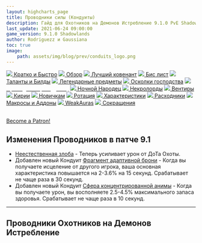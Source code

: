 ```yaml
---
layout: highcharts_page
title: Проводники силы (Кондуиты)
description: Гайд для Охотников на Демонов Истребление 9.1.0 PvE Shadowlands
last_update: 2021-06-24 09:00:00
game_version: 9.1.0 Shadowlands 
author: Rodriguezz и Gaussiana
toc: true
image:
    path: assets/img/blog/prev/conduits_logo.png
---
```


<div id="smooth-nav-outer">
<a href="{{ site.url }}/guide/havoc/quick_faq.html"><img src="https://wow.zamimg.com/images/wow/icons/medium/wow_token01.jpg"> Кратко и Быстро</a>
<a href="{{ site.url }}/guide/havoc/overview.html"><img src="https://wow.zamimg.com/images/wow/icons/medium/inv_misc_spyglass_02.jpg"> Обзор</a>
<a href="{{ site.url }}/guide/havoc/best-covenant-shadowlands.html"><img src="https://wow.zamimg.com/images/wow/icons/medium/achievement_mythicdungeons_shadowlands.jpg"> Лучший ковенант</a>
<a href="{{ site.url }}/guide/havoc/gear.html"><img src="https://wow.zamimg.com/images/wow/icons/medium/inv_chest_chain_03.jpg"> Бис лист</a>
<a href="{{ site.url }}/guide/havoc/talent-builds.html"><img src="https://wow.zamimg.com/images/wow/icons/medium/ability_marksmanship.jpg"> Таланты и Билды</a>
<a href="{{ site.url }}/guide/havoc/legendaries-shadowlands.html"><img src="https://wow.zamimg.com/images/wow/icons/medium/runesmith_icon.jpg"> Легендарные предметы</a>
<a href="{{ site.url }}/guide/havoc/domination-set-bonuses.html"><img src="https://wow.zamimg.com/images/wow/icons/medium/wow_token01.jpg"> Осколки господства</a>
<a href="{{ site.url }}/guide/havoc/conduits-shadowlands.html"><img src="https://wow.zamimg.com/images/wow/icons/medium/ability_rogue_rollthebones02.jpg"><span style="color: white;"> Проводники (Кондуиты)</span></a>
<a href="{{ site.url }}/guide/havoc/night-fae.html"><img src="https://wow.zamimg.com/images/wow/icons/medium/ui_sigil_nightfae.jpg"> Ночной Народец</a>
<a href="{{ site.url }}/guide/havoc/necrolord.html"><img src="https://wow.zamimg.com/images/wow/icons/medium/ui_sigil_necrolord.jpg"> Некролорды</a>
<a href="{{ site.url }}/guide/havoc/venthyr.html"><img src="https://wow.zamimg.com/images/wow/icons/medium/ui_sigil_venthyr.jpg"> Вентиры</a>
<a href="{{ site.url }}/guide/havoc/kyrian.html"><img src="https://wow.zamimg.com/images/wow/icons/medium/ui_sigil_kyrian.jpg"> Кирии</a>
<a href="{{ site.url }}/guide/havoc/beginners.html"><img src="https://wow.zamimg.com/images/wow/icons/medium/spell_lifegivingseed.jpg"> Новичкам</a>
<a href="{{ site.url }}/guide/havoc/rotation-priority.html"><img src="https://wow.zamimg.com/images/wow/icons/medium/spell_mekkatorque_bot_bluegear.jpg"> Ротация</a>
<a href="{{ site.url }}/guide/havoc/stats.html"><img src="https://wow.zamimg.com/images/wow/icons/medium/inv_inscription_80_warscroll_intellect.jpg"> Характеристики</a>
<a href="{{ site.url }}/guide/havoc/consumables.html"><img src="https://wow.zamimg.com/images/wow/icons/medium/inv_potion_92.jpg"> Расходники</a>
<a href="{{ site.url }}/guide/havoc/macros-addons.html"><img src="https://wow.zamimg.com/images/wow/icons/medium/inv_eng_gearspringparts.jpg"> Макросы и Аддоны</a>
<a href="{{ site.url }}/guide/havoc/weakauras.html"><img src="https://wow.zamimg.com/images/wow/icons/medium/spell_holy_auramastery.jpg"> WeakAuras</a>
<a href="{{ site.url }}/guide/havoc/common-terms.html"><img src="https://wow.zamimg.com/images/wow/icons/medium/ui_chat.jpg"> Сокращения</a>
</div>
<br>

<a href="https://www.patreon.com/bePatron?u=43917749"  data-patreon-widget-type="become-patron-button">Become a Patron!</a><script async src="https://c6.patreon.com/becomePatronButton.bundle.js"></script>

## Изменения Проводников в патче 9.1

* [Неестественная злоба](https://ru.wowhead.com/item=183463) - Теперь усиливает урон от ДоТа Охоты.
* Добавлен новый Кондуит [Фрагмент адаптивной брони](https://ru.wowhead.com/spell=357902) - Когда вы получаете исцеление от другого игрока, ваша основная характеристика повышается на 2-3.6% на 15 секунд. Срабатывает не чаще раза в 30 секунд.
* Добавлен новый Кондуит [Сфера концентрированной анимы](https://ru.wowhead.com/spell=357888) - Когда вы получаете урон, вы восполняете 2.5-4.5% максимального запаса здоровья. Срабатывает не чаще раза в 10 секунд.

<hr>

## Проводники Охотников на Демонов Истребление

### <img src="/assets/img/guide/havoc/potency.png" width="15" height="100%"> Проводники силы

<div class="table-box" markdown="1">

|Проводник|Описание|Рейд|Мифик+|
|[Непреклонный натиск](https://ru.wowhead.com/spell=339151)|Дает небольшой шанс на то, что [Удар Хаоса](https://ru.wowhead.com/spell=162794) нанести второй удар. Кондуит очень хорошо сочетаться с [Циклом Ненависти](https://www.ru.wowhead.com/spell=258887), поскольку дополнительный удар может восполнить гнев, а также на него срабатывает [Цикл Ненависти](https://www.ru.wowhead.com/spell=258887). Даже без [Цикла Ненависти](https://www.ru.wowhead.com/spell=258887), [Удар Хаоса](https://ru.wowhead.com/spell=162794) составляет большую часть нашего урона в СТ боях, и возможность его усилить выглядит очень неплохо.|Хороший прирост ДПС|Незначительный прирост ДПС|
|[Нарастающий жар преисподней](https://ru.wowhead.com/spell=339231)|Сильный бафф [Обжигающего жар](https://ru.wowhead.com/spell=258920/). Кондуит значительное увеличивает его урон урона, особенно в AoE.|Хороший прирост ДПС|Сильный прирост ДПС|
|[Танец с судьбой](https://ru.wowhead.com/spell=339228)|Дает неплохое усиление последнему удару [Танцу клинков](https://ru.wowhead.com/spell=188499). Довольно слабый, если не играть с [Первой кровью](https://ru.wowhead.com/spell=206416), и даже если сыграть ею, оба проводника выше дают больший прирост урона.|Незначительный прирост ДПС|Незначительный прирост ДПС|
|[Зазубренный клинок](https://ru.wowhead.com/spell=339230/)|Проводник дает хорошую синергию между [Броском боевого клинка](https://ru.wowhead.com/spell=185123) и [Пронзающим взглядом](https://ru.wowhead.com/spell=198013), однако из-за того, что [Бросок боевого клинка](https://ru.wowhead.com/spell=185123) сам по себе слаб, нам нужно тратить одно ГКД, что не очень выгодно в сравнении с полученным от [Непреклонный натиск](https://ru.wowhead.com/spell=339151) или [Нарастающий жар преисподней](https://ru.wowhead.com/spell=339231).|Незначительный прирост ДПС|Слабый прирост ДПС|

</div>

### <img src="https://wow.zamimg.com/images/wow/icons/medium/achievement_mythicdungeons_shadowlands.jpg" width="15" height="100%"> Проводники Ковенантов

<div class="table-box" markdown="1">

|Ковенант|Проводник|Описание|Рейд|Мифик+|
|<span class="c8">Кирии</span>|[Повторный указ](https://ru.wowhead.com/spell=339895)|Проводник повторно активирует [Элизийский декрет](https://ru.wowhead.com/spell=306830), который наносит часть урона. Повторная активация не генерирует дает дополнительные души. Тем не менее, это сильное увеличение одной из наших самых мощных АоЕ способностей.|Незначительный прирост ДПС|Сильный прирост ДПС|
|<span class="r3">Некролорды</span>|[Мрачное пламя](https://ru.wowhead.com/spell=340063)|Проводник увеличивает время действия баффа от поглощения [Душа демона](https://ru.wowhead.com/spell=347765). Отличный выбор, если вы играете в ковенанте <span class="r3">Некролордов</span>, так как он может продлить время действия баффа до 11 секунд.|Сильно увеличивает аптайм баффа|Сильно увеличивает аптайм баффа|
|<span class="c12">Ночной Народец</span>|[Неестественная злоба](https://ru.wowhead.com/spell=344358)|Сильное усилителе ДоТа [Охоты](https://ru.wowhead.com/spell=323639).|Хороший прирост ДПС|Сильный прирост ДПС|
|<span class="q10">Вентиры</span>|[Повышенная бдительность](https://ru.wowhead.com/spell=340028)|Хорошее сокращение перезарядки [Клеймо греха](https://ru.wowhead.com/spell=317009).|Хороший прирост ДПС|Хороший прирост ДПС|

</div>

### <img src="/assets/img/guide/havoc/endurance.png" width="15" height="100%"> Проводники выносливости

<div class="table-box" markdown="1">

|Проводник|Описание|Рейд|Мифик+|
|[Защитник Скверны](https://ru.wowhead.com/spell=338671)|Уменьшает время восстановления [Затуманивание](https://ru.wowhead.com/spell=198589).|Наивысший приоритет|Отличный выбор|
|[Расколотое исцеление](https://ru.wowhead.com/spell=338793)|Проводник улучшает наше самоисцеление, особенно при использовании [Демонического Аппетита](https://www.ru/.wowhead.com/spell=206478).|Не лучший выбор|Не лучший выбор|
|[Вязкие чернила](https://ru.wowhead.com/spell=338682)|Постоянное снижение магического урона. Очень хороший защитный бафф, особенно в боях, где много магического урона.|Отличный выбор|Отличный выбор|

</div>

## Лучшие проводники для Рейда

<img src="/assets/img/guide/havoc/potency.png" width="15" height="100%"> <u>Проводники силы</u>

* [Нарастающий жар преисподней](https://ru.wowhead.com/spell=339231/) — урон способности {{ site.data.spell.Immolation_Aura }} дополнительно увеличивается на 10-18% каждый раз, когда она наносит урон. 
Очень сильно увеличивает урон от {{site.data.spell.Immolation_Aura }}, **используем всегда**.
> Добыча: подземелье [Смертельная тризна](https://ru.wowhead.com/the-necrotic-wake) босс [Хирург Трупошов](https://ru.wowhead.com/npc=166882) и рейд [Святилище Господства](https://ru.wowhead.com/zone=13561) босс [Сильвана Ветрокрылая](https://ru.wowhead.com/npc=180828/) 

* [Непреклонный натиск](https://ru.wowhead.com/spell=339151/) — {{ site.data.spell.Chaos_Strike }} с вероятностью 5-9% сработает еще раз.
> Добыча: подземелье [Чумные каскады](https://ru.wowhead.com/plaguefall) босс [Домина Отравленный Клинок](https://ru.wowhead.com/npc=164266)

* [Неестественная злоба](https://ru.wowhead.com/spell=344358) — увеличивает урон ДоТа [Охоты](https://ru.wowhead.com/spell=323639/), на 25-45%.
> Добыча: рейд [Замок Нафрия](https://ru.wowhead.com/castle-nathria) босс [Сир Денатрий](https://ru.wowhead.com/npc=167406) и мировые боссы

* [Фрагмент адаптивной брони](https://ru.wowhead.com/spell=357902) при получении исцеления от другого игрока ваша основная характеристика повышается на 2-3,6% на 15 сек. Эффект срабатывает не чаще раза в 30 сек.
> Добыча: мировой босс [Мор'гет](https://ru.wowhead.com/npc=178958/) и рейд [Святилище Господства](https://ru.wowhead.com/zone=13561) босс [Стражница Предвечных](https://ru.wowhead.com/npc=175731/guardian-of-the-first-ones) 

* [Повторный указ](https://ru.wowhead.com/spell=339895) — [Элизийский декрет](https://ru.wowhead.com/spell=306830/) активирует вторую печать через 1 сек., нанося 15-27% урона.
> Добыча: рейд [Замок Нафрия](https://ru.wowhead.com/castle-nathria) босс [Сир Денатрий](https://ru.wowhead.com/npc=167406) и мировые боссы

* [Мрачное пламя](https://ru.wowhead.com/spell=340063) — продлевает время действия "Усиленной души демона", полученной от [Подпитки для пламени](https://ru.wowhead.com/spell=329554/), на 1-9 секунд.
> Добыча: рейд [Замок Нафрия](https://ru.wowhead.com/castle-nathria) босс [Сир Денатрий](https://ru.wowhead.com/npc=167406) и мировые боссы

* [Повышенная бдительность](https://ru.wowhead.com/spell=340028) — Уменьшает время восстановления [Клейма греха](https://ru.wowhead.com/spell=317009) на 5-9 секунд.
> Добыча: рейд [Замок Нафрия](https://ru.wowhead.com/castle-nathria) босс [Сир Денатрий](https://ru.wowhead.com/npc=167406) и мировые боссы

<p class="tanknotes-section-error" markdown="1">
У нас всегда будет занят один слот проводником силы [Нарастающий жар преисподней](https://ru.wowhead.com/spell=339231/), а второй слот ковенанским проводником. В редких случая для СТ боев мы будем менять ковенанский проводник 
на [Непреклонный натиск](https://ru.wowhead.com/spell=339151).
</p>

<img src="/assets/img/guide/havoc/endurance.png" width="15" height="100%"> <u>Проводники выносливости</u>

* {{ site.data.conduits.Viscous_Ink }} — {{ site.data.spell.Demonic_WardsHDH }} снижает получаемый вами урон от магии дополнительно на 6-10%. Очень сильный проводник, берем когда в бою присутствует магический урон.
> Добыча: подземелье [Тайный рынок Тазавеш](https://ru.wowhead.com/zone=13577/) босс [Со'азми](https://ru.wowhead.com/npc=175806)

* {{ site.data.conduits.Fel_Defender }} — время восстановления вашей способности {{ site.data.spell.Blur }} уменьшается на 5-13 сек. **Используем всегда**
> Добыча: подземелье [Тайный рынок Тазавеш](https://ru.wowhead.com/zone=13577/) босс [Со'лея](https://ru.wowhead.com/npc=180863/)

* [Конденсированная сфера анимы](https://ru.wowhead.com/spell=357888) — При получении любого урона вы восполняете 2,5-4,5% максимального запаса здоровья. Эффект срабатывает не чаще раза в 10 сек.
> Добыча: мировой босс [Мор'гет](https://ru.wowhead.com/npc=178958/)

<img src="/assets/img/guide/havoc/finesse.png" width="15" height="100%"> <u>Проводники точности</u>

* {{ site.data.conduits.Felfire_Haste }} — ваша скорость передвижения повышается на 5-13% после использования способности {{ site.data.spell.Fel_Rush }}. Дает дополнительную мобильность и без того мобильному классу. Все же является единственным универсальным выбором проводника в эту ячейку.
> Добыча: рейд [Святилище Господства](https://ru.wowhead.com/zone=13561/) босс [Сир Денатрий](https://ru.wowhead.com/npc=179390/)

* {{ site.data.conduits.Ravenous_Consumption }} — способность {{ site.data.spell.Consume_Magic }} получает 15-23% шанс рассеять дополнительный эффект.
> Добыча: подземелье [Тайный рынок Тазавеш](https://ru.wowhead.com/zone=13577/) босс [ПОЧТ-мейстер](https://ru.wowhead.com/npc=175646)

## Лучшие проводники для Мифик+

<img src="/assets/img/guide/havoc/potency.png" width="15" height="100%"> <u>Проводники силы</u>

* {{ site.data.conduits.Growing_Inferno }} — урон способности {{ site.data.spell.Immolation_Aura }} дополнительно увеличивается на 10-18% каждый раз, когда она наносит урон. 
Очень сильно увеличивает урон от {{site.data.spell.Immolation_Aura }}, **используем всегда**.
> Добыча: подземелье [Смертельная тризна](https://ru.wowhead.com/the-necrotic-wake) босс [Хирург Трупошов](https://ru.wowhead.com/npc=166882) и рейд [Святилище Господства](https://ru.wowhead.com/zone=13561) босс [Сильвана Ветрокрылая](https://ru.wowhead.com/npc=180828/) 

* {{ site.data.conduits.Demons_Touch }} —  {{ site.data.spell.Chaos_Strike }} с вероятностью 5-9% сработает еще раз.
> Добыча: подземелье [Чумные каскады](https://ru.wowhead.com/plaguefall) босс [Домина Отравленный Клинок](https://ru.wowhead.com/npc=164266)

* [Неестественная злоба](https://ru.wowhead.com/spell=344358) — Увеличивает урон ДоТа "Охоты", на 25-45%.
> Добыча: рейд [Замок Нафрия](https://ru.wowhead.com/castle-nathria) босс [Сир Денатрий](https://ru.wowhead.com/npc=167406) и мировые боссы

* [Фрагмент адаптивной брони](https://ru.wowhead.com/spell=357902) При получении исцеления от другого игрока ваша основная характеристика повышается на 2-3,6% на 15 сек. Эффект срабатывает не чаще раза в 30 сек.
> Добыча: мировой босс [Мор'гет](https://ru.wowhead.com/npc=178958/) и рейд [Святилище Господства](https://ru.wowhead.com/zone=13561) босс [Стражница Предвечных](https://ru.wowhead.com/npc=175731/guardian-of-the-first-ones) 

<p class="tanknotes-section-error" markdown="1">
В Мифик+ мы всегда используем в один проводник силы [Нарастающий жар преисподней](https://ru.wowhead.com/spell=339231/), а второй слот берем ковенанским проводник. Если вам доступно три проводника силы, 
например вы играете в ковенанте Кирии используете медиума Пелагия, в третий слот берем {{ site.data.conduits.Demons_Touch }} чтоб усилить СТ урон, либо [Фрагмент адаптивной брони](https://ru.wowhead.com/spell=357902) для АоЕ.
</p>

<img src="/assets/img/guide/havoc/endurance.png" width="15" height="100%"> <u>Проводники выносливости</u>

* {{ site.data.conduits.Viscous_Ink }} — {{ site.data.spell.Demonic_WardsHDH }} снижает получаемый вами урон от магии дополнительно на 6-10%. Очень сильный проводник, берем когда в бою присутствует магический урон.
> Добыча: подземелье [Тайный рынок Тазавеш](https://ru.wowhead.com/zone=13577/) босс [Со'азми](https://ru.wowhead.com/npc=175806)

* {{ site.data.conduits.Fel_Defender }} — время восстановления вашей способности {{ site.data.spell.Blur }} уменьшается на 5-13 сек. **Используем всегда**
> Добыча: подземелье [Тайный рынок Тазавеш](https://ru.wowhead.com/zone=13577/) босс [Со'лея](https://ru.wowhead.com/npc=180863/)

* [Конденсированная сфера анимы](https://ru.wowhead.com/spell=357888) — При получении любого урона вы восполняете 2,5-4,5% максимального запаса здоровья. Эффект срабатывает не чаще раза в 10 сек.
> Добыча: мировой босс [Мор'гет](https://ru.wowhead.com/npc=178958/)

<img src="/assets/img/guide/havoc/finesse.png" width="15" height="100%"> <u>Проводники точности</u>

* {{ site.data.conduits.Felfire_Haste }} — ваша скорость передвижения повышается на 5-13% после использования способности {{ site.data.spell.Fel_Rush }}. Дает дополнительную мобильность и без того мобильному классу. Все же является единственным универсальным выбором проводника в эту ячейку.
> Добыча: рейд [Святилище Господства](https://ru.wowhead.com/zone=13561/) босс [Сир Денатрий](https://ru.wowhead.com/npc=179390/)

* {{ site.data.conduits.Ravenous_Consumption }} — способность {{ site.data.spell.Consume_Magic }} получает 15-23% шанс рассеять дополнительный эффект.
> Добыча: подземелье [Тайный рынок Тазавеш](https://ru.wowhead.com/zone=13577/) босс [ПОЧТ-мейстер](https://ru.wowhead.com/npc=175646)

<hr>

<div class="minibox minibox-left"><a href="{{ site.url }}/guide/havoc/gear.html">Назад:<br>Бис лист</a></div>
<div class="minibox"><a href="{{ site.url }}/guide/havoc/consumables.html">Длаее:<br>Расходники</a></div>
<br>